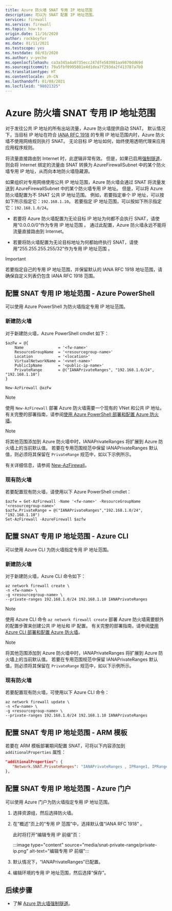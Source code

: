 ```yaml
---
title: Azure 防火墙 SNAT 专用 IP 地址范围
description: 可以为 SNAT 配置 IP 地址范围。
services: firewall
ms.service: firewall
ms.topic: how-to
origin.date: 11/16/2020
author: rockboyfor
ms.date: 01/11/2021
ms.testscope: yes
ms.testdate: 08/03/2020
ms.author: v-yeche
ms.openlocfilehash: ca3a345a4a0735ecc247dfe583981aa9870dd69d
ms.sourcegitcommit: 79a5fbf0995801e4d1dea7f293da2f413787a7b9
ms.translationtype: HT
ms.contentlocale: zh-CN
ms.lasthandoff: 01/08/2021
ms.locfileid: "98021325"
---
```

<!--Verified successfully-->
# <a name="azure-firewall-snat-private-ip-address-ranges"></a>Azure 防火墙 SNAT 专用 IP 地址范围

对于发往公共 IP 地址的所有出站流量，Azure 防火墙提供自动 SNAT。 默认情况下，当目标 IP 地址在符合 [IANA RFC 1918](https://tools.ietf.org/html/rfc1918) 的专用 IP 地址范围内时，Azure 防火墙不使用网络规则执行 SNAT。 无论目标 IP 地址如何，始终使用透明代理来应用应用程序规则。

<!--Not Available on https://wikipedia.org/wiki/Proxy_server#Transparent_proxy-->

将流量直接路由到 Internet 时，此逻辑非常有效。 但是，如果已启用[强制隧道](forced-tunneling.md)，则会将 Internet 绑定的流量由 SNAT 转换为 AzureFirewallSubnet 中的某个防火墙专用 IP 地址，从而向本地防火墙隐藏源。

如果组织对专用网络使用公共 IP 地址范围，Azure 防火墙会通过 SNAT 将流量发送到 AzureFirewallSubnet 中的某个防火墙专用 IP 地址。 但是，可以将 Azure 防火墙配置为不 SNAT 公共 IP 地址范围。 例如，若要指定单个 IP 地址，可以按如下所示指定它：`192.168.1.10`。 若要指定 IP 地址范围，可以按如下所示指定它：`192.168.1.0/24`。

- 若要将 Azure 防火墙配置为无论目标 IP 地址为何都不会执行 SNAT，请使用“0.0.0.0/0”作为专用 IP 地址范围 。 通过此配置，Azure 防火墙永远不能将流量直接路由到 Internet。 

- 若要将防火墙配置为无论目标地址为何都始终执行 SNAT，请使用“255.255.255.255/32”作为专用 IP 地址范围 。

> [!IMPORTANT]
> 若要指定自己的专用 IP 地址范围，并保留默认的 IANA RFC 1918 地址范围，请确保自定义列表仍包含 IANA RFC 1918 范围。 

## <a name="configure-snat-private-ip-address-ranges---azure-powershell"></a>配置 SNAT 专用 IP 地址范围 - Azure PowerShell

可以使用 Azure PowerShell 为防火墙指定专用 IP 地址范围。

### <a name="new-firewall"></a>新建防火墙

对于新建防火墙，Azure PowerShell cmdlet 如下：

```azurepowershell
$azFw = @{
    Name               = '<fw-name>'
    ResourceGroupName  = '<resourcegroup-name>'
    Location           = '<location>'
    VirtualNetworkName = '<vnet-name>'
    PublicIpName       = '<public-ip-name>'
    PrivateRange       = @("IANAPrivateRanges", "192.168.1.0/24", "192.168.1.10")
}

New-AzFirewall @azFw
```
> [!NOTE]
> 使用 `New-AzFirewall` 部署 Azure 防火墙需要一个现有的 VNet 和公共 IP 地址。 有关完整的部署指南，请参阅[使用 Azure PowerShell 部署和配置 Azure 防火墙](deploy-ps.md)。

> [!NOTE]
> 将其他范围添加到 Azure 防火墙中时，IANAPrivateRanges 将扩展到 Azure 防火墙上的当前默认值。 若要在专用范围规范中保留 IANAPrivateRanges 默认值，则必须将其保留在 `PrivateRange` 规范中，如以下示例所示。

有关详细信息，请参阅 [New-AzFirewall](https://docs.microsoft.com/powershell/module/az.network/new-azfirewall?view=azps-3.3.0)。

### <a name="existing-firewall"></a>现有防火墙

若要配置现有防火墙，请使用以下 Azure PowerShell cmdlet：

```azurepowershell
$azfw = Get-AzFirewall -Name '<fw-name>' -ResourceGroupName '<resourcegroup-name>'
$azfw.PrivateRange = @("IANAPrivateRanges","192.168.1.0/24", "192.168.1.10")
Set-AzFirewall -AzureFirewall $azfw
```

## <a name="configure-snat-private-ip-address-ranges---azure-cli"></a>配置 SNAT 专用 IP 地址范围 - Azure CLI

可以使用 Azure CLI 为防火墙指定专用 IP 地址范围。

### <a name="new-firewall"></a>新建防火墙

对于新建防火墙，Azure CLI 命令如下：

```azurecli
az network firewall create \
-n <fw-name> \
-g <resourcegroup-name> \
--private-ranges 192.168.1.0/24 192.168.1.10 IANAPrivateRanges
```

> [!NOTE]
> 使用 Azure CLI 命令 `az network firewall create` 部署 Azure 防火墙需要额外的配置步骤来创建公共 IP 地址和 IP 配置。 有关完整的部署指南，请参阅[使用 Azure CLI 部署和配置 Azure 防火墙](deploy-cli.md)。

> [!NOTE]
> 将其他范围添加到 Azure 防火墙中时，IANAPrivateRanges 将扩展到 Azure 防火墙上的当前默认值。 若要在专用范围规范中保留 IANAPrivateRanges 默认值，则必须将其保留在 `PrivateRange` 规范中，如以下示例所示。

### <a name="existing-firewall"></a>现有防火墙

若要配置现有防火墙，可使用以下 Azure CLI 命令：

```azurecli
az network firewall update \
-n <fw-name> \
-g <resourcegroup-name> \
--private-ranges 192.168.1.0/24 192.168.1.10 IANAPrivateRanges
```

## <a name="configure-snat-private-ip-address-ranges---arm-template"></a>配置 SNAT 专用 IP 地址范围 - ARM 模板

若要在 ARM 模板部署期间配置 SNAT，可将以下内容添加到 `additionalProperties` 属性：

```json
"additionalProperties": {
   "Network.SNAT.PrivateRanges": "IANAPrivateRanges , IPRange1, IPRange2"
},
```

## <a name="configure-snat-private-ip-address-ranges---azure-portal"></a>配置 SNAT 专用 IP 地址范围 - Azure 门户

可以使用 Azure 门户为防火墙指定专用 IP 地址范围。

1. 选择资源组，然后选择防火墙。
2. 在“概述”页上的“专用 IP 范围”中，选择默认值“IANA RFC 1918”  。

    此时将打开“编辑专用 IP 前缀”页：

    :::image type="content" source="media/snat-private-range/private-ip.png" alt-text="编辑专用 IP 前缀":::

1. 默认情况下，“IANAPrivateRanges”已配置。
2. 编辑环境的专用 IP 地址范围，然后选择“保存”。

## <a name="next-steps"></a>后续步骤

- 了解 [Azure 防火墙强制隧道](forced-tunneling.md)。

<!-- Update_Description: update meta properties, wording update, update link -->